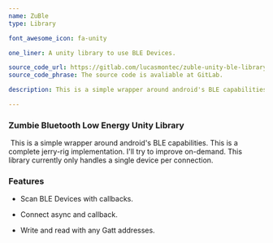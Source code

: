 ```yaml
---
name: ZuBle
type: Library

font_awesome_icon: fa-unity

one_liner: A unity library to use BLE Devices.

source_code_url: https://gitlab.com/lucasmontec/zuble-unity-ble-library
source_code_phrase: The source code is avaliable at GitLab.

description: This is a simple wrapper around android's BLE capabilities.

---
```


###  Zumbie Bluetooth Low Energy Unity Library

​	This is a simple wrapper around android's BLE capabilities. This is a complete jerry-rig implementation. I'll try to improve on-demand. This library currently only handles a single device per connection.

### Features

- Scan BLE Devices with callbacks.

- Connect async and callback.

- Write and read with any Gatt addresses.

